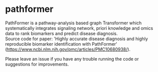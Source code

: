 # pathformer

PathFormer is a pathway-analysis based graph Transformer which systematically integrates signaling network, priori knowledge and omics data to rank biomarkers and predict disease diagnosis.  <br/>Source code for paper: 'Highly accurate disease diagnosis and highly reproducible biomarker identification with PathFormer' (https://www.ncbi.nlm.nih.gov/pmc/articles/PMC10680938/).

Please leave an issue if you have any trouble running the code or suggestions for improvements.
